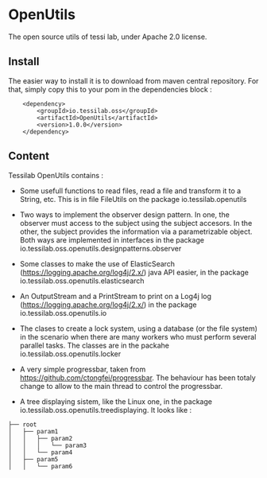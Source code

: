 # OpenUtils
The open source utils of tessi lab, under Apache 2.0 license.

## Install
The easier way to install it is to download from maven central repository. For that, simply copy this to your pom in the dependencies block : 

        <dependency>
            <groupId>io.tessilab.oss</groupId>
            <artifactId>OpenUtils</artifactId>
            <version>1.0.0</version>
        </dependency>

## Content 

Tessilab OpenUtils contains : 

* Some usefull functions to read files, read a file and transform it to a String, etc. This is in file FileUtils on the package io.tessilab.openutils

* Two ways to implement the observer design pattern. In one, the observer must access to the subject using the subject accesors. In the other, the subject provides the information via a parametrizable object. Both ways are implemented in interfaces in the package io.tessilab.oss.openutils.designpatterns.observer

* Some classes to make the use of ElasticSearch (https://logging.apache.org/log4j/2.x/) java API easier, in the package io.tessilab.oss.openutils.elasticsearch

* An OutputStream and a PrintStream to print on a Log4j log (https://logging.apache.org/log4j/2.x/) in the package io.tessilab.oss.openutils.io

* The clases to create a lock system, using a database (or the file system) in the scenario when there are many workers who must perform several parallel tasks. The classes are in the packahe io.tessilab.oss.openutils.locker

* A very simple progressbar, taken from https://github.com/ctongfei/progressbar. The behaviour has been totaly change to allow to the main thread to control the progressbar. 

* A tree displaying sistem, like the Linux one, in the package io.tessilab.oss.openutils.treedisplaying.  It looks like  : 

```
├── root 
│   ├── param1 
│   │   ├── param2 
│   │   │   └── param3
│   │   └── param4
│   ├── param5
│   │   └── param6
```


